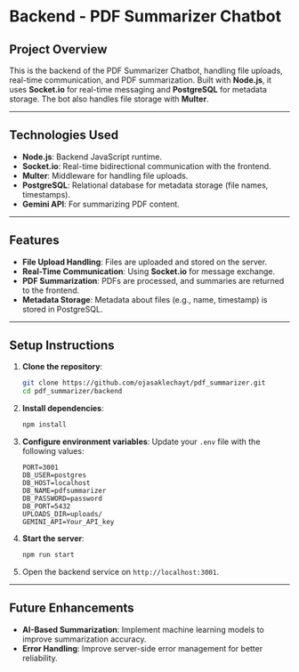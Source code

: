 # Backend - PDF Summarizer Chatbot

## Project Overview
This is the backend of the PDF Summarizer Chatbot, handling file uploads, real-time communication, and PDF summarization. Built with **Node.js**, it uses **Socket.io** for real-time messaging and **PostgreSQL** for metadata storage. The bot also handles file storage with **Multer**.

---

## Technologies Used
- **Node.js**: Backend JavaScript runtime.
- **Socket.io**: Real-time bidirectional communication with the frontend.
- **Multer**: Middleware for handling file uploads.
- **PostgreSQL**: Relational database for metadata storage (file names, timestamps).
- **Gemini API**: For summarizing PDF content.

---

## Features
- **File Upload Handling**: Files are uploaded and stored on the server.
- **Real-Time Communication**: Using **Socket.io** for message exchange.
- **PDF Summarization**: PDFs are processed, and summaries are returned to the frontend.
- **Metadata Storage**: Metadata about files (e.g., name, timestamp) is stored in PostgreSQL.

---

## Setup Instructions

1. **Clone the repository**:
   ```bash
   git clone https://github.com/ojasaklechayt/pdf_summarizer.git
   cd pdf_summarizer/backend
   ```

2. **Install dependencies**:
   ```bash
   npm install
   ```

3. **Configure environment variables**:
   Update your `.env` file with the following values:
   ```env
   PORT=3001
   DB_USER=postgres
   DB_HOST=localhost
   DB_NAME=pdfsummarizer
   DB_PASSWORD=password
   DB_PORT=5432
   UPLOADS_DIR=uploads/
   GEMINI_API=Your_API_key
   ```

4. **Start the server**:
   ```bash
   npm run start
   ```

5. Open the backend service on `http://localhost:3001`.

---

## Future Enhancements
- **AI-Based Summarization**: Implement machine learning models to improve summarization accuracy.
- **Error Handling**: Improve server-side error management for better reliability.
